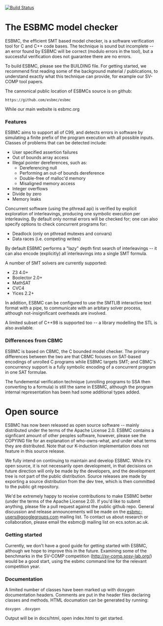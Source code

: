 [![Build Status](https://ssvlab.ddns.net/buildStatus/icon?job=esbmc-private%2Fmaster)](https://ssvlab.ddns.net/buildStatus/icon?job=esbmc-private%2Fmaster)

# The ESBMC model checker

ESBMC, the efficient SMT based model checker, is a software verification tool for C and C++ code bases. The technique is sound but incomplete -- an error found by ESBMC will be correct (modulo errors in the tool), but a successful verification does not guarantee there are no errors.

To build ESBMC, please see the BUILDING file. For getting started, we recommend first reading some of the background material / publications, to understand exactly what this technique can provide, for example our SV-COMP tool papers.

The cannonical public location of ESBMCs source is on github:

    https://github.com/esbmc/esbmc

While our main website is esbmc.org

### Features

ESBMC aims to support all of C99, and detects errors in software by simulating a finite prefix of the program execution with all possible inputs. Classes of problems that can be detected include:
 * User specified assertion failures
 * Out of bounds array access
 * Illegal pointer dereferences, such as:
   * Dereferencing null
   * Performing an out-of bounds dereference
   * Double-free of malloc'd memory
   * Misaligned memory access
 * Integer overflows
 * Divide by zero
 * Memory leaks

Concurrent software (using the pthread api) is verified by explicit exploration of interleavings, producing one symbolic execution per interleaving. By default only normal errors will be checked for; one can also specify options to check concurrent programs for:
 * Deadlock (only on pthread mutexes and convars)
 * Data races (i.e. competing writes)

By default ESBMC performs a "lazy" depth first search of interleavings -- it can also encode (explicitly) all interleavings into a single SMT formula.

A number of SMT solvers are currently supported:
 * Z3 4.0+
 * Boolector 2.0+
 * MathSAT
 * CVC4
 * Yices 2.2+

In addition, ESBMC can be configured to use the SMTLIB interactive text format with a pipe, to communicate with an arbitary solver process, although not-insignificant overheads are involved.

A limited subset of C++98 is supported too -- a library modelling the STL is also available.

### Differences from CBMC

ESBMC is based on CBMC, the C bounded model checker. The primary differences between the two are that CBMC focuses on SAT-based encodings of unrolled C programs while ESBMC targets SMT; and CBMC's concurrency support is a fully symbolic encoding of a concurrent program in one SAT formulae.

The fundemental verification technique (unrolling programs to SSA then converting to a formula) is still the same in ESBMC, although the program internal representation has been had some additional types added.

# Open source

ESBMC has now been released as open source software -- mainly distributed under the terms of the Apache License 2.0. ESBMC contains a signficant amount of other peoples software, however, please see the COPYING file for an explanation of who-owns-what, and under what terms they are distributed. Note that our K-induction implementation does not feature in this source release.

We fully intend on continuing to maintain and develop ESBMC. While it's open source, it is not necessarily open development, in that decisions on future direction will only be made by the developers, and the development tree is not part of the public distribution. Source releases are made by exporting a source distribution from the dev tree, which is then committed to the public git repository.

We'd be extremely happy to receive contributions to make ESBMC better (under the terms of the Apache License 2.0). If you'd like to submit anything, please file a pull request against the public github repo. General discussion and release announcements will be made on the esbmc-users@googlegroups.com mailing list. To contact us about research or collaboration, please email the esbmc@ mailing list on ecs.soton.ac.uk.

### Getting started

Currently, we don't have a good guide for getting started with ESBMC, although we hope to improve this in the future. Examining some of the benchmarks in the SV-COMP competition (http://sv-comp.sosy-lab.org/) would be a good start, using the esbmc command line for the relevant competition year.

### Documentation

A limited number of classes have been marked up with doxygen documentation headers. Comments are put in the header files declaring classes and methods. HTML documation can be generated by running:

    doxygen .doxygen

Output will be in docs/html, open index.html to get started. 
